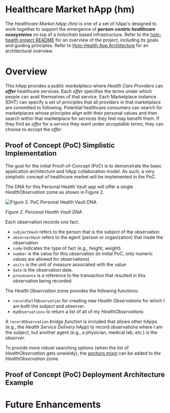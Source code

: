 # Healthcare Market hApp (hm)
The _Healthcare Market hApp (hm)_ is one of a set of hApp's designed to work together to support the emergence of _**person-centric healthcare ecosystems**_ on top of a _holochain_ based infrastructure. Refer to the [holo-health project README](https://github.com/evomimic/holo-health/blob/master/README.md) for an overview of the project, including its goals and guiding principles. Refer to [Holo-Health App Architecture](https://github.com/evomimic/holo-health/blob/master/docs/holo-health-app-architecture.md) for an architectural overview.

# Overview
This hApp provides a _public marketplace_ where _Health Care Providers_ can _**offer**_ healthcare services. Each _offer_ specifies the _terms_ under which people can avail themselves of that service. Each Marketplace instance (DHT) can specify a set of principles that all providers in that marketplace are committed to following. Potential healthcare consumers can search for marketplaces whose principles align with their personal values and then search within that marketplace for services they feel may benefit them. If they find an _offer_ for a _service_ they want under _acceptable terms_, they can choose to _accept_ the _offer_.  


## Proof of Concept (PoC) Simplistic Implementation 
The goal for the initial Proof-of-Concept (PoC) is to demonstrate the basic application architecture and hApp collaboration model. As such, a very simplistic concept of healthcare market will be implemented in the PoC. 

The DNA for this Personal Health Vault app will offer a single _HealthObservation_ zome as shown in Figure 2.

![Figure 2. PoC Personal Health Vault DNA](https://github.com/evomimic/holo-health/blob/master/images/phv-dna.png)

_Figure 2. Personal Health Vault DNA_

Each observation records one fact. 
* `subjectHash` refers to the person that is the subject of the observation
* `observerHash` refers to the agent (person or organization) that made the observation
* `code` indicates the type of fact (e.g., _height_, _weight_)
* `number` is the value for this observation (in initial PoC, only numeric values are allowed for observations)
* `units` is the unit of measure associated with the value
* `date` is the observation date.
* `provenance` is a reference to the transaction that resulted in this observation being recorded. 

The _Health Observation_ zome provides the following functions:
* `recordSelfObservation` for creating new _Health Observations_ for which I am both the _subject_ and _observer_.
* `myObservations` to return a list of all of my _HealthObservations_

A `recordObservation` _bridge function_ is included that allows other hApps (e.g., the _Health Service Delivery hApp_) to record observations where I am the _subject_, but another agent (e.g., a physician, medical lab, etc.) is the _observer_.

To provide more robust searching options (when the list of _HealthObservation_ gets unwieldy), the [anchors mixin](https://github.com/holochain/mixins/tree/master/anchors) can be added to the _HealthObservation_ zome.

## Proof of Concept (PoC) Deployment Architecture Example

# Future Enhancements
